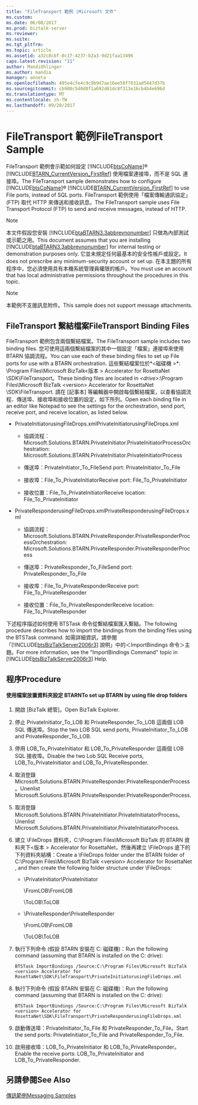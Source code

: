 ```yaml
---
title: "FileTransport 範例 |Microsoft 文件"
ms.custom: 
ms.date: 06/08/2017
ms.prod: biztalk-server
ms.reviewer: 
ms.suite: 
ms.tgt_pltfrm: 
ms.topic: article
ms.assetid: a32c8cbf-0c17-4237-b2a3-9d21faa13496
caps.latest.revision: "11"
author: MandiOhlinger
ms.author: mandia
manager: anneta
ms.openlocfilehash: 495e4cfe4c9c9b9d7ae16ee58f7831ad5447d37b
ms.sourcegitcommit: cb908c540d8f1a692d01dc8f313e16cb4b4e696d
ms.translationtype: MT
ms.contentlocale: zh-TW
ms.lasthandoff: 09/20/2017
---
```

# <a name="filetransport-sample"></a><span data-ttu-id="fc886-102">FileTransport 範例</span><span class="sxs-lookup"><span data-stu-id="fc886-102">FileTransport Sample</span></span>
<span data-ttu-id="fc886-103">FileTransport 範例會示範如何設定 [!INCLUDE[btsCoName](../../includes/btsconame-md.md)]® [!INCLUDE[BTARN_CurrentVersion_FirstRef](../../includes/btarn-currentversion-firstref-md.md)] 使用檔案連接埠，而不是 SQL 連接埠。</span><span class="sxs-lookup"><span data-stu-id="fc886-103">The FileTransport sample demonstrates how to configure [!INCLUDE[btsCoName](../../includes/btsconame-md.md)]® [!INCLUDE[BTARN_CurrentVersion_FirstRef](../../includes/btarn-currentversion-firstref-md.md)] to use File ports, instead of SQL ports.</span></span> <span data-ttu-id="fc886-104">FileTransport 範例使用「檔案傳輸通訊協定」 (FTP) 取代 HTTP 來傳送和接收訊息。</span><span class="sxs-lookup"><span data-stu-id="fc886-104">The FileTransport sample uses File Transport Protocol (FTP) to send and receive messages, instead of HTTP.</span></span>  
  
> [!NOTE]
>  <span data-ttu-id="fc886-105">本文件假設您安裝 [!INCLUDE[btaBTARN3.3abbrevnonumber](../../includes/btabtarn3-3abbrevnonumber-md.md)] 只做為內部測試或示範之用。</span><span class="sxs-lookup"><span data-stu-id="fc886-105">This document assumes that you are installing [!INCLUDE[btaBTARN3.3abbrevnonumber](../../includes/btabtarn3-3abbrevnonumber-md.md)] for internal testing or demonstration purposes only.</span></span> <span data-ttu-id="fc886-106">它並未規定任何最基本的安全性帳戶或設定。</span><span class="sxs-lookup"><span data-stu-id="fc886-106">It does not prescribe any minimum-security account or set up.</span></span> <span data-ttu-id="fc886-107">在本主題的所有程序中，您必須使用具有本機系統管理員權限的帳戶。</span><span class="sxs-lookup"><span data-stu-id="fc886-107">You must use an account that has local administrative permissions throughout the procedures in this topic.</span></span>  
  
> [!NOTE]
>  <span data-ttu-id="fc886-108">本範例不支援訊息附件。</span><span class="sxs-lookup"><span data-stu-id="fc886-108">This sample does not support message attachments.</span></span>  
  
## <a name="filetransport-binding-files"></a><span data-ttu-id="fc886-109">FileTransport 繫結檔案</span><span class="sxs-lookup"><span data-stu-id="fc886-109">FileTransport Binding Files</span></span>  
 <span data-ttu-id="fc886-110">FileTransport 範例包含兩個繫結檔案。</span><span class="sxs-lookup"><span data-stu-id="fc886-110">The FileTransport sample includes two binding files.</span></span> <span data-ttu-id="fc886-111">您可使用這兩個繫結檔案的其中一個設定「檔案」連接埠來使用 BTARN 協調流程。</span><span class="sxs-lookup"><span data-stu-id="fc886-111">You can use each of these binding files to set up File ports for use with a BTARN orchestration.</span></span> <span data-ttu-id="fc886-112">這些繫結檔案位於*\<磁碟機 >*: \Program Files\Microsoft BizTalk\<版本 > Accelerator for RosettaNet \SDK\FileTransport。</span><span class="sxs-lookup"><span data-stu-id="fc886-112">These binding files are located in *\<drive>*:\Program Files\Microsoft BizTalk \<version> Accelerator for RosettaNet \SDK\FileTransport.</span></span> <span data-ttu-id="fc886-113">請在 [記事本] 等編輯器中開啟每個繫結檔案，以查看協調流程、傳送埠、接收埠和接收位置的設定，如下所列。</span><span class="sxs-lookup"><span data-stu-id="fc886-113">Open each binding file in an editor like Notepad to see the settings for the orchestration, send port, receive port, and receive location, as listed below.</span></span>  
  
-   <span data-ttu-id="fc886-114">PrivateInitiatorusingFileDrops.xml</span><span class="sxs-lookup"><span data-stu-id="fc886-114">PrivateInitiatorusingFileDrops.xml</span></span>  
  
    -   <span data-ttu-id="fc886-115">協調流程：Microsoft.Solutions.BTARN.PrivateInitiator.PrivateInitiatorProcess</span><span class="sxs-lookup"><span data-stu-id="fc886-115">Orchestration: Microsoft.Solutions.BTARN.PrivateInitiator.PrivateInitiatorProcess</span></span>  
  
    -   <span data-ttu-id="fc886-116">傳送埠：PrivateInitiator_To_File</span><span class="sxs-lookup"><span data-stu-id="fc886-116">Send port: PrivateInitiator_To_File</span></span>  
  
    -   <span data-ttu-id="fc886-117">接收埠：File_To_PrivateInitiator</span><span class="sxs-lookup"><span data-stu-id="fc886-117">Receive port: File_To_PrivateInitiator</span></span>  
  
    -   <span data-ttu-id="fc886-118">接收位置：File_To_PrivateInitiator</span><span class="sxs-lookup"><span data-stu-id="fc886-118">Receive location: File_To_PrivateInitiator</span></span>  
  
-   <span data-ttu-id="fc886-119">PrivateResponderusingFileDrops.xml</span><span class="sxs-lookup"><span data-stu-id="fc886-119">PrivateResponderusingFileDrops.xml</span></span>  
  
    -   <span data-ttu-id="fc886-120">協調流程：Microsoft.Solutions.BTARN.PrivateResponder.PrivateResponderProcess</span><span class="sxs-lookup"><span data-stu-id="fc886-120">Orchestration: Microsoft.Solutions.BTARN.PrivateResponder.PrivateResponderProcess</span></span>  
  
    -   <span data-ttu-id="fc886-121">傳送埠：PrivateResponder_To_File</span><span class="sxs-lookup"><span data-stu-id="fc886-121">Send port: PrivateResponder_To_File</span></span>  
  
    -   <span data-ttu-id="fc886-122">接收埠：File_To_PrivateResponder</span><span class="sxs-lookup"><span data-stu-id="fc886-122">Receive port: File_To_PrivateResponder</span></span>  
  
    -   <span data-ttu-id="fc886-123">接收位置：File_To_PrivateResponder</span><span class="sxs-lookup"><span data-stu-id="fc886-123">Receive location: File_To_PrivateResponder</span></span>  
  
 <span data-ttu-id="fc886-124">下述程序描述如何使用 BTSTask 命令從繫結檔案匯入繫結。</span><span class="sxs-lookup"><span data-stu-id="fc886-124">The following procedure describes how to import the bindings from the binding files using the BTSTask command.</span></span> <span data-ttu-id="fc886-125">如需詳細資訊，請參閱「[!INCLUDE[btsBizTalkServer2006r3](../../includes/btsbiztalkserver2006r3-md.md)] 說明」中的＜ImportBindings 命令＞主題。</span><span class="sxs-lookup"><span data-stu-id="fc886-125">For more information, see the "ImportBindings Command" topic in [!INCLUDE[btsBizTalkServer2006r3](../../includes/btsbiztalkserver2006r3-md.md)] Help.</span></span>  
  
## <a name="procedure"></a><span data-ttu-id="fc886-126">程序</span><span class="sxs-lookup"><span data-stu-id="fc886-126">Procedure</span></span>  
  
#### <a name="to-set-up-btarn-by-using-file-drop-folders"></a><span data-ttu-id="fc886-127">使用檔案放置資料夾設定 BTARN</span><span class="sxs-lookup"><span data-stu-id="fc886-127">To set up BTARN by using file drop folders</span></span>  
  
1.  <span data-ttu-id="fc886-128">開啟 [BizTalk 總管]。</span><span class="sxs-lookup"><span data-stu-id="fc886-128">Open BizTalk Explorer.</span></span>  
  
2.  <span data-ttu-id="fc886-129">停止 PrivateInitiator_To_LOB 和 PrivateResponder_To_LOB 這兩個 LOB SQL 傳送埠。</span><span class="sxs-lookup"><span data-stu-id="fc886-129">Stop the two LOB SQL send ports, PrivateInitiator_To_LOB and PrivateResponder_To_LOB.</span></span>  
  
3.  <span data-ttu-id="fc886-130">停用 LOB_To_PrivateInitiator 和 LOB_To_PrivateResponder 這兩個 LOB SQL 接收埠。</span><span class="sxs-lookup"><span data-stu-id="fc886-130">Disable the two Lob SQL Receive ports, LOB_To_PrivateInitiator and LOB_To_PrivateResponder.</span></span>  
  
4.  <span data-ttu-id="fc886-131">取消登錄 Microsoft.Solutions.BTARN.PrivateResponder.PrivateResponderProcess。</span><span class="sxs-lookup"><span data-stu-id="fc886-131">Unenlist Microsoft.Solutions.BTARN.PrivateResponder.PrivateResponderProcess.</span></span>  
  
5.  <span data-ttu-id="fc886-132">取消登錄 Microsoft.Solutions.BTARN.PrivateInitiator.PrivateInitiatatorProcess。</span><span class="sxs-lookup"><span data-stu-id="fc886-132">Unenlist Microsoft.Solutions.BTARN.PrivateInitiator.PrivateInitiatatorProcess.</span></span>  
  
6.  <span data-ttu-id="fc886-133">建立 \FileDrops 資料夾，C:\Program Files\Microsoft BizTalk 的 BTARN 資料夾下\<版本 > Accelerator for RosettaNet，然後再建立 \FileDrops 底下的下列資料夾結構：</span><span class="sxs-lookup"><span data-stu-id="fc886-133">Create a \FileDrops folder under the BTARN folder of C:\Program Files\Microsoft BizTalk \<version> Accelerator for RosettaNet , and then create the following folder structure under \FileDrops:</span></span>  
  
    -   <span data-ttu-id="fc886-134">\PrivateInitiator</span><span class="sxs-lookup"><span data-stu-id="fc886-134">\PrivateInitiator</span></span>  
  
         <span data-ttu-id="fc886-135">\FromLOB</span><span class="sxs-lookup"><span data-stu-id="fc886-135">\FromLOB</span></span>  
  
         <span data-ttu-id="fc886-136">\ToLOB</span><span class="sxs-lookup"><span data-stu-id="fc886-136">\ToLOB</span></span>  
  
    -   <span data-ttu-id="fc886-137">\PrivateResponder</span><span class="sxs-lookup"><span data-stu-id="fc886-137">\PrivateResponder</span></span>  
  
         <span data-ttu-id="fc886-138">\FromLOB</span><span class="sxs-lookup"><span data-stu-id="fc886-138">\FromLOB</span></span>  
  
         <span data-ttu-id="fc886-139">\ToLOB</span><span class="sxs-lookup"><span data-stu-id="fc886-139">\ToLOB</span></span>  
  
7.  <span data-ttu-id="fc886-140">執行下列命令 (假設 BTARN 安裝在 C: 磁碟機)：</span><span class="sxs-lookup"><span data-stu-id="fc886-140">Run the following command (assuming that BTARN is installed on the C: drive):</span></span>  
  
    ```  
    BTSTask ImportBindings /Source:C:\Program Files\Microsoft BizTalk <version> Accelerator for RosettaNet\SDK\FileTransport\PrivateInitiatorusingFileDrops.xml  
    ```  
  
8.  <span data-ttu-id="fc886-141">執行下列命令 (假設 BTARN 安裝在 C: 磁碟機)：</span><span class="sxs-lookup"><span data-stu-id="fc886-141">Run the following command (assuming that BTARN is installed on the C: drive):</span></span>  
  
    ```  
    BTSTask ImportBindings /Source:C:\Program Files\Microsoft BizTalk <version> Accelerator for RosettaNet\SDK\FileTransport\PrivateResponderusingFileDrops.xml  
    ```  
  
9. <span data-ttu-id="fc886-142">啟動傳送埠：PrivateInitiator_To_File 和 PrivateResponder_To_File。</span><span class="sxs-lookup"><span data-stu-id="fc886-142">Start the send ports: PrivateInitiator_To_File and PrivateResponder_To_File.</span></span>  
  
10. <span data-ttu-id="fc886-143">啟用接收埠：LOB_To_PrivateInitiator 和 LOB_To_PrivateResponder。</span><span class="sxs-lookup"><span data-stu-id="fc886-143">Enable the receive ports: LOB_To_PrivateInitiator and LOB_To_PrivateResponder.</span></span>  
  
## <a name="see-also"></a><span data-ttu-id="fc886-144">另請參閱</span><span class="sxs-lookup"><span data-stu-id="fc886-144">See Also</span></span>  
 [<span data-ttu-id="fc886-145">傳訊範例</span><span class="sxs-lookup"><span data-stu-id="fc886-145">Messaging Samples</span></span>](../../adapters-and-accelerators/accelerator-rosettanet/messaging-samples.md)
